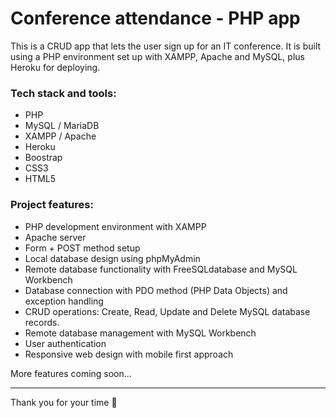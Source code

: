 # Conference attendance - PHP app

This is a CRUD app that lets the user sign up for an IT conference. It is built using a PHP environment set up with XAMPP, Apache and MySQL, plus Heroku for deploying.

### Tech stack and tools:

- PHP
- MySQL / MariaDB
- XAMPP / Apache
- Heroku
- Boostrap
- CSS3
- HTML5
  
<!-- ### Live preview

Check this link to see the live version of the project (work in progress):

https://conference-attendance.herokuapp.com/ -->

### Project features:

- PHP development environment with XAMPP
- Apache server
- Form + POST method setup
- Local database design using phpMyAdmin
- Remote database functionality with FreeSQLdatabase and MySQL Workbench
- Database connection with PDO method (PHP Data Objects) and exception handling
- CRUD operations: Create, Read, Update and Delete MySQL database records.
- Remote database management with MySQL Workbench
- User authentication
- Responsive web design with mobile first approach
  
More features coming soon...

--- 

Thank you for your time 🙂
